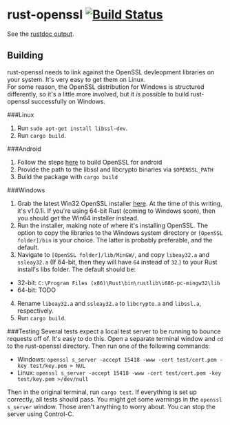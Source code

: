 rust-openssl [![Build Status](https://travis-ci.org/sfackler/rust-openssl.svg?branch=master)](https://travis-ci.org/sfackler/rust-openssl)
============

See the [rustdoc output](https://sfackler.github.io/doc/openssl).

Building
--------

rust-openssl needs to link against the OpenSSL devleopment libraries on your system. It's very easy to get them on Linux.  
For some reason, the OpenSSL distribution for Windows is structured differently, so it's a little more involved, but it *is* possible to build rust-openssl successfully on Windows.

###Linux

1. Run `sudo apt-get install libssl-dev`.
2. Run `cargo build`.

###Android
1. Follow the steps [here](wiki.openssl.org/index.php/Android) to build OpenSSL for android
2. Provide the path to the libssl and libcrypto binaries via `$OPENSSL_PATH`
3. Build the package with `cargo build`

###Windows

1. Grab the latest Win32 OpenSSL installer [here][1]. At the time of this writing, it's v1.0.1i. If you're using 64-bit Rust (coming to Windows soon), then you should get the Win64 installer instead.
2. Run the installer, making note of where it's installing OpenSSL. The option to copy the libraries to the Windows system directory or `[OpenSSL folder]/bin` is your choice. The latter is probably preferable, and the default.
3. Navigate to `[OpenSSL folder]/lib/MinGW/`, and copy `libeay32.a` and `ssleay32.a` (If 64-bit, then they will have `64` instead of `32`.) to your Rust install's libs folder. The default should be: 
  * 32-bit: `C:\Program Files (x86)\Rust\bin\rustlib\i686-pc-mingw32\lib`
  * 64-bit: TODO
4. Rename `libeay32.a` and `ssleay32.a` to `libcrypto.a` and `libssl.a`, respectively. 
5. Run `cargo build`.

###Testing
Several tests expect a local test server to be running to bounce requests off of. It's easy to do this. Open a separate terminal window and `cd` to the rust-openssl directory. Then run one of the following commands:

* Windows: `openssl s_server -accept 15418 -www -cert test/cert.pem -key test/key.pem > NUL`
* Linux: `openssl s_server -accept 15418 -www -cert test/cert.pem -key test/key.pem >/dev/null`

Then in the original terminal, run `cargo test`. If everything is set up correctly, all tests should pass. You might get some warnings in the `openssl s_server` window. Those aren't anything to worry about. You can stop the server using Control-C.

[1]: http://slproweb.com/products/Win32OpenSSL.html
